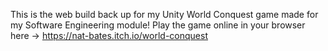 This is the web build back up for my Unity World Conquest game made for my Software Engineering module!
Play the game online in your browser here -> https://nat-bates.itch.io/world-conquest
